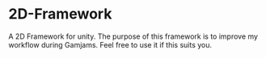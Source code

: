 2D-Framework
============

A 2D Framework for unity. The purpose of this framework is to improve my workflow during Gamjams. Feel free to use it if this suits you.
